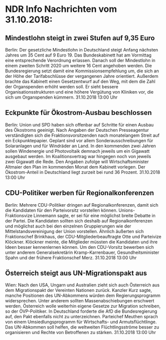 # NDR Info Nachrichten vom 31.10.2018:


## Mindestlohn steigt in zwei Stufen auf 9,35 Euro
Berlin: Der gesetzliche Mindestlohn in Deutschland steigt Anfang nächsten Jahres um 35 Cent auf 9 Euro 19. Das Bundeskabinett hat am Vormittag eine entsprechende Verordnung erlassen. Danach soll der Mindestlohn in einem zweiten Schritt 2020 um weitere 16 Cent angehoben werden. Die Bundesregierung setzt damit eine Kommissionsempfehlung um, die sich an der Höhe der Tarifabschlüsse der vergangenen Jahre orientiert. Außerdem brachte das Kabinett einen Gesetzentwurf auf den Weg, mit dem die Zahl der Organspenden erhöht werden soll. Er sieht bessere Organisationsstrukturen und eine höhere Vergütung von Kliniken vor, die sich um Organspenden kümmern. 31.10.2018 13:00 Uhr 

## Eckpunkte für Ökostrom-Ausbau beschlossen
Berlin: Union und SPD haben sich offenbar auf Schritte für einen Ausbau des Ökostroms geeinigt. Nach Angaben der Deutschen Presseagentur verständigten sich die Fraktionsvorsitzenden nach monatelangem Streit auf ein Eckpunktepapier. Geplant sind vor allem Sonderausschreibungen für Solaranlagen und für Windräder an Land. In den kommenden zwei Jahren sollen Windenergie und Photovoltaik demnach jeweils um ein Gigawatt ausgebaut werden. Im Koalitionsvertrag war hingegen noch von jeweils zwei Gigawatt die Rede. Den Angaben zufolge will Wirtschaftsminister Altmaier den Plan im kommenden Monat dem Kabinett vorlegen. Der Ökostrom-Anteil in Deutschland liegt zurzeit bei rund 36 Prozent. 31.10.2018 13:00 Uhr 

## CDU-Politiker werben für Regionalkonferenzen
Berlin: Mehrere CDU-Politiker dringen auf Regionalkonferenzen, damit sich die Kandidaten für den Parteivorsitz vorstellen können. Unions-Fraktionsvize Linnemann sagte, er sei für eine möglichst breite Debatte in der Partei. Die Kandidaten sollten sich deshalb auf Regionalkonferenzen und möglichst auch bei den einzelnen Gruppierungen wie der Mittelstandsvereinigung der Union vorstellen. Ähnlich äußerten sich Fraktionschef Brinkhaus, der CDU-Mitgliederbeauftragte Otte und Parteivize Klöckner. Klöckner meinte, die Mitglieder müssten die Kandidaten und ihre Ideen besser kennenlernen können. Um den CDU-Vorsitz bewerben sich unter anderem Generalsekretärin Kramp-Karrenbauer, Gesundheitsminister Spahn und der frühere Fraktionschef Merz. 31.10.2018 13:00 Uhr 

## Österreich steigt aus UN-Migrationspakt aus
Wien: Nach den USA, Ungarn und Australien zieht sich auch Österreich aus dem Migrationspakt der Vereinten Nationen zurück. Kanzler Kurz sagte, manche Positionen des UN-Abkommens würden dem Regierungsprogramm widersprechen. Unter anderem sollten Massenabschiebungen erschwert werden. Österreich wolle weiterhin eigene Gesetze zur Migration schreiben, so der ÖVP-Politiker. In Deutschland forderte die AfD die Bundesregierung auf, den Pakt ebenfalls nicht zu unterzeichnen. Parteichef Meuthen sprach von einem Umsiedlungsprogramm für Wirtschafts- und Armutsflüchtlinge. Das UN-Abkommen soll helfen, die weltweiten Flüchtlingsströme besser zu organisieren und Rechte von Betroffenen zu stärken. 31.10.2018 13:00 Uhr 
